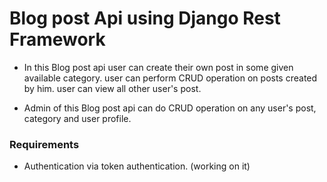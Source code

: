 # Blog post Api using Django Rest Framework

- In this Blog post api user can create their own post in some given available category. user can perform CRUD operation on posts created by him. user can view all other user's post.

- Admin of this Blog post api can do CRUD operation on any user's post, category and user profile. 

  

### Requirements 	

- Authentication via token authentication. (working on it)

